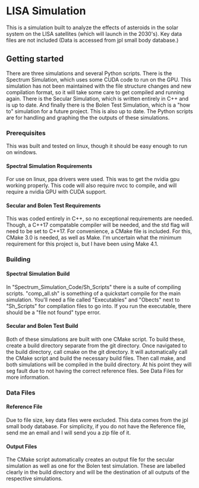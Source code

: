 # LISA Simulation

This is a simulation built to analyze the effects of asteroids in the solar system on the LISA satellites (which will launch in the 2030's). Key data files are not included (Data is accessed from jpl small body database.)

## Getting started

There are three simulations and several Python scripts. There is the Spectrum Simulation, which uses some CUDA code to run on the GPU. This simulation has not been maintained with the file structure changes and new compilation format, so it will take some care to get compiled and running again. There is the Secular Simulation, which is written entirely in C++ and is up to date. And finally there is the Bolen Test Simulation, which is a "how to" simulation for a future project. This is also up to date. The Python scripts are for handling and graphing the the outputs of these simulations.

### Prerequisites

This was built and tested on linux, though it should be easy enough to run on windows.

#### Spectral Simulation Requirements

For use on linux, ppa drivers were used. This was to get the nvidia gpu working properly. This code will also require nvcc to compile, and will require a nvidia GPU with CUDA support.

#### Secular and Bolen Test Requirements

This was coded entirely in C++, so no exceptional requirements are needed. Though, a C++17 compatable compiler will be needed, and the std flag will need to be set to C++17. For convenience, a CMake file is included. For this, CMake 3.0 is needed, as well as Make. I'm uncertain what the minimum requirement for this project is, but I have been using Make 4.1.

### Building

#### Spectral Simulation Build

In "Spectrum_Simulation_Code/Sh_Scripts" there is a suite of compiling scripts. "comp_all.sh" is something of a quickstart compile for the main simulation. You'll need a file called "Executables" and "Obects" next to "Sh_Scripts" for compilation files to go into. If you run the executable, there should be a "file not found" type error.

#### Secular and Bolen Test Build

Both of these simulations are built with one CMake script. To build these, create a build directory separate from the git directory. Once navigated to the build directory, call cmake on the git directory. It will automatically call the CMake script and build the necessary build files. Then call make, and both simulations will be compiled in the build directory. At his point they will seg fault due to not having the correct reference files. See Data Files for more information.

### Data Files

#### Reference File

Due to file size, key data files were excluded. This data comes from the jpl small body database. For simplicity, if you do not have the Reference file, send me an email and I will send you a zip file of it.

#### Output Files

The CMake script automatically creates an output file for the secular simulation as well as one for the Bolen test simulation. These are labelled clearly in the build directory and will be the destination of all outputs of the respective simulations.
